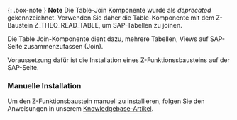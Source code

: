 {: .box-note }
**Note** Die Table-Join Komponente wurde als *deprecated* gekennzeichnet. Verwenden Sie daher die Table-Komponente mit dem Z-Baustein Z_THEO_READ_TABLE, um SAP-Tabellen zu joinen.

Die Table Join-Komponente dient dazu, mehrere Tabellen, Views auf SAP-Seite zusammenzufassen (Join).  

Voraussetzung dafür ist die Installation eines Z-Funktionssbausteins auf der SAP-Seite.

### Manuelle Installation
Um den Z-Funktionsbaustein manuell zu installieren, folgen Sie den Anweisungen in unserem [Knowledgebase-Artikel](https://kb.theobald-software.com/sap/installation-of-the-function-module-z_xtract_is_table_join).



